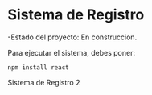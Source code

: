 <h1> Sistema de Registro </h1>

-Estado del proyecto: En construccion.

Para ejecutar el sistema, debes poner:

```npm install react```

Sistema de Registro 2

